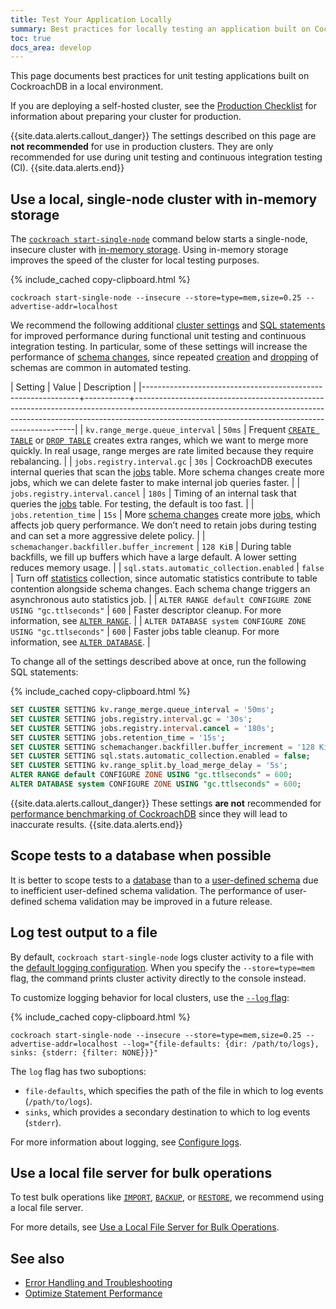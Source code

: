 ```yaml
---
title: Test Your Application Locally
summary: Best practices for locally testing an application built on CockroachDB
toc: true
docs_area: develop
---
```


This page documents best practices for unit testing applications built on CockroachDB in a local environment.

If you are deploying a self-hosted cluster, see the [Production Checklist](recommended-production-settings.html) for information about preparing your cluster for production.

{{site.data.alerts.callout_danger}}
The settings described on this page are **not recommended** for use in production clusters. They are only recommended for use during unit testing and continuous integration testing (CI).
{{site.data.alerts.end}}

## Use a local, single-node cluster with in-memory storage

The [`cockroach start-single-node`](cockroach-start-single-node.html) command below starts a single-node, insecure cluster with [in-memory storage](cockroach-start-single-node.html#store). Using in-memory storage improves the speed of the cluster for local testing purposes.

{% include_cached copy-clipboard.html %}
~~~ shell
cockroach start-single-node --insecure --store=type=mem,size=0.25 --advertise-addr=localhost
~~~

We recommend the following additional [cluster settings](cluster-settings.html) and [SQL statements](sql-statements.html#data-definition-statements) for improved performance during functional unit testing and continuous integration testing. In particular, some of these settings will increase the performance of [schema changes](online-schema-changes.html), since repeated [creation](create-schema.html) and [dropping](drop-schema.html) of schemas are common in automated testing.

| Setting                                                      | Value     | Description                                                                                                                                                                                                               |
|--------------------------------------------------------------+-----------+---------------------------------------------------------------------------------------------------------------------------------------------------------------------------------------------------------------------------|
| `kv.range_merge.queue_interval`                              | `50ms`    | Frequent [`CREATE TABLE`](create-table.html) or [`DROP TABLE`](drop-table.html) creates extra ranges, which we want to merge more quickly. In real usage, range merges are rate limited because they require rebalancing. |
| `jobs.registry.interval.gc`                                  | `30s`     | CockroachDB executes internal queries that scan the [jobs](show-jobs.html) table. More schema changes create more jobs, which we can delete faster to make internal job queries faster.                                   |
| `jobs.registry.interval.cancel`                              | `180s`    | Timing of an internal task that queries the [jobs](show-jobs.html) table. For testing, the default is too fast.                                                                                                           |
| `jobs.retention_time`                                        | `15s`     | More [schema changes](online-schema-changes.html) create more [jobs](show-jobs.html), which affects job query performance. We don’t need to retain jobs during testing and can set a more aggressive delete policy.       |
| `schemachanger.backfiller.buffer_increment`                  | `128 KiB` | During table backfills, we fill up buffers which have a large default. A lower setting reduces memory usage.                                                                                                              |
| `sql.stats.automatic_collection.enabled`                     | `false`   | Turn off [statistics](show-statistics.html) collection, since automatic statistics contribute to table contention alongside schema changes. Each schema change triggers an asynchronous auto statistics job.              |
| `ALTER RANGE default CONFIGURE ZONE USING "gc.ttlseconds"`   | `600`       | Faster descriptor cleanup. For more information, see [`ALTER RANGE`](alter-range.html).                                                                                                                                   |
| `ALTER DATABASE system CONFIGURE ZONE USING "gc.ttlseconds"` | `600`       | Faster jobs table cleanup. For more information, see [`ALTER DATABASE`](alter-database.html).                                                                                                                             |

To change all of the settings described above at once, run the following SQL statements:

{% include_cached copy-clipboard.html %}
~~~ sql
SET CLUSTER SETTING kv.range_merge.queue_interval = '50ms';
SET CLUSTER SETTING jobs.registry.interval.gc = '30s';
SET CLUSTER SETTING jobs.registry.interval.cancel = '180s';
SET CLUSTER SETTING jobs.retention_time = '15s';
SET CLUSTER SETTING schemachanger.backfiller.buffer_increment = '128 KiB';
SET CLUSTER SETTING sql.stats.automatic_collection.enabled = false;
SET CLUSTER SETTING kv.range_split.by_load_merge_delay = '5s';
ALTER RANGE default CONFIGURE ZONE USING "gc.ttlseconds" = 600;
ALTER DATABASE system CONFIGURE ZONE USING "gc.ttlseconds" = 600;
~~~

{{site.data.alerts.callout_danger}}
These settings **are not** recommended for [performance benchmarking of CockroachDB](performance-benchmarking-with-tpcc-local.html) since they will lead to inaccurate results.
{{site.data.alerts.end}}

## Scope tests to a database when possible

It is better to scope tests to a [database](create-database.html) than to a [user-defined schema](create-schema.html) due to inefficient user-defined schema validation. The performance of user-defined schema validation may be improved in a future release.

## Log test output to a file

By default, `cockroach start-single-node` logs cluster activity to a file with the [default logging configuration](configure-logs.html#default-logging-configuration). When you specify the `--store=type=mem` flag, the command prints cluster activity directly to the console instead.

To customize logging behavior for local clusters, use the [`--log` flag](cockroach-start-single-node.html#logging):

{% include_cached copy-clipboard.html %}
~~~ shell
cockroach start-single-node --insecure --store=type=mem,size=0.25 --advertise-addr=localhost --log="{file-defaults: {dir: /path/to/logs}, sinks: {stderr: {filter: NONE}}}"
~~~

The `log` flag has two suboptions:

- `file-defaults`, which specifies the path of the file in which to log events (`/path/to/logs`).
- `sinks`, which provides a secondary destination to which to log events (`stderr`).

For more information about logging, see [Configure logs](configure-logs.html).

## Use a local file server for bulk operations

To test bulk operations like [`IMPORT`](import.html), [`BACKUP`](backup.html), or [`RESTORE`](restore.html), we recommend using a local file server.

For more details, see [Use a Local File Server for Bulk Operations](use-a-local-file-server-for-bulk-operations.html).

## See also

- [Error Handling and Troubleshooting](error-handling-and-troubleshooting.html)
- [Optimize Statement Performance](make-queries-fast.html)
